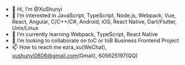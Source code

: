 - 👋 Hi, I’m @XuShunyi
- 👀 I’m interested in JavaScript, TypeScript, Node.js, Webpack, Vue, React, Angular, C/C++/C#, Android, iOS, React Native, Dart/Flutter, Unix/Linux
- 🌱 I’m currently learning Webpack, TypeScript, React Native
- 💞️ I’m looking to collaborate on toC or toB Business Frontend Project
- 📫 How to reach me ezra_xu(WeChat), xushunyi0606@gmail.com(Gmail), 605625197(QQ)

<!---
XuShunyi/XuShunyi is a ✨ special ✨ repository because its `README.md` (this file) appears on your GitHub profile.
You can click the Preview link to take a look at your changes.
--->
